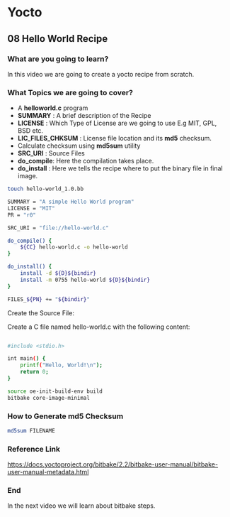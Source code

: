 # Yocto

## 08 Hello World Recipe

### What are you going to learn?

In this video we are going to create a yocto recipe from scratch.




### What Topics we are going to cover?

* A **helloworld.c** program
* **SUMMARY** : A brief description of the Recipe
* **LICENSE** : Which Type of License are we going to use E.g MIT, GPL, BSD etc.
* **LIC_FILES_CHKSUM** : License file location and its **md5** checksum.
* Calculate checksum using **md5sum** utility
* **SRC_URI** : Source Files
* **do_compile**: Here the compilation takes place.
* **do_install** : Here we tells the recipe where to put the binary file in final image.

```bash
touch hello-world_1.0.bb
```
```bash
SUMMARY = "A simple Hello World program"
LICENSE = "MIT"
PR = "r0"

SRC_URI = "file://hello-world.c"

do_compile() {
    ${CC} hello-world.c -o hello-world
}

do_install() {
    install -d ${D}${bindir}
    install -m 0755 hello-world ${D}${bindir}
}

FILES_${PN} += "${bindir}"
```

Create the Source File:

Create a C file named hello-world.c with the following content:

```bash

#include <stdio.h>

int main() {
    printf("Hello, World!\n");
    return 0;
}
```

```bash
source oe-init-build-env build
bitbake core-image-minimal

```

### How to Generate md5 Checksum

```bash
md5sum FILENAME
```

### Reference Link

https://docs.yoctoproject.org/bitbake/2.2/bitbake-user-manual/bitbake-user-manual-metadata.html

### End

In the next video we will learn about bitbake steps.
